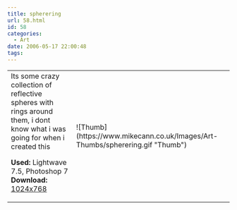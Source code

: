 ```yaml
---
title: spherering
url: 58.html
id: 58
categories:
  - Art
date: 2006-05-17 22:00:48
tags:
---
```


<table width="100%" cellspacing="0" cellpadding="0" border="0">
<tr>
<td>Its some crazy collection of reflective spheres with rings around them, i dont know what i was going for when i created this

<span style="font-weight: bold">Used:</span> Lightwave 7.5, Photoshop 7
<span style="font-weight: bold">Download:</span> [1024x768](https://www.mikecann.co.uk/Images/Art-Full/spherering.jpg)</td>

<td>![Thumb](https://www.mikecann.co.uk/Images/Art-Thumbs/spherering.gif "Thumb")</td>
</tr>
</table>

